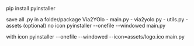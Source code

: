 pip install pyinstaller

save all .py in a folder/package
Via2YOlo
    - main.py
    - via2yolo.py
    - utils.py
    - assets (optional)
no icon
pyinstaller --onefile --windowed main.py

with icon
pyinstaller --onefile --windowed --icon=assets/logo.ico main.py
